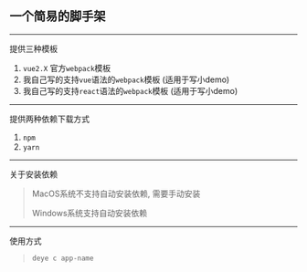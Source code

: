 ## 一个简易的脚手架

---
提供三种模板

1. `vue2.X` 官方`webpack`模板
2. 我自己写的支持`vue`语法的`webpack`模板 (适用于写小demo)
3. 我自己写的支持`react`语法的`webpack`模板 (适用于写小demo)

---

提供两种依赖下载方式

1. `npm`
2. `yarn`

---
关于安装依赖

> MacOS系统不支持自动安装依赖, 需要手动安装
>
> Windows系统支持自动安装依赖

---

使用方式

> `deye c app-name`